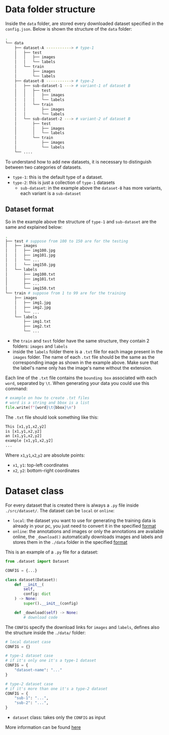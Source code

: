 # Data folder structure
Inside the `data` folder, are stored every downloaded dataset specified in the `config.json`.  Below is shown the structure of the `data` folder:
```bash
.
└── data
    ├── dataset-A -----------> # type-1 
    │   ├── test
    │   │   ├── images
    │   │   └── labels
    │   └── train
    │       ├── images
    │       └── labels
    ├── dataset-B -----------> # type-2
    │   ├── sub-dataset-1 ---> # variant-1 of dataset B
    │   │   ├── test
    │   │   │   ├── images
    │   │   │   └── labels
    │   │   └── train
    │   │       ├── images
    │   │       └── labels
    │   └── sub-dataset-2 ---> # variant-2 of dataset B
    │       ├── test
    │       │   ├── images
    │       │   └── labels
    │       └── train
    │           ├── images
    │           └── labels
    └── ....
```
To understand how to add new datasets, it is necessary to distinguish between two categories of datasets.
- `type-1`: this is the default type of a dataset.
- `type-2`: this is just a collection of `type-1` datasets
  - `sub-dataset`: in the example above the `dataset-B` has more variants, each variant is a `sub-dataset`
## Dataset format
So in the example above the structure of `type-1` and `sub-dataset` are the same and explained below:
```bash
.
├── test # suppose from 100 to 150 are for the testing
│   ├── images
│   │   ├── img100.jpg
│   │   ├── img101.jpg
│   │   └── ...
│   │   └── img150.jpg
│   └── labels
│       ├── img100.txt
│       ├── img101.txt
│       ├── ...
│       └── img150.txt
└── train # suppose from 1 to 99 are for the training
    ├── images
    │   ├── img1.jpg
    │   ├── img2.jpg
    │   └── ...
    └── labels
        ├── img1.txt
        ├── img2.txt
        └── ...
```
- the `train` and `test` folder have the same structure, they contain 2 folders: `images` and `labels`
- inside the `labels` folder there is a `.txt` file for each image present in the `images` folder. The name of each `.txt` file should be the same as the corresponding image as shown in the example above. Make sure that the label's name only has the image's name without the extension.

Each line of the `.txt` file contains the `bounding box` associated with each `word`, separated by `\t`. When generating your data you could use this command:
```py
# example on how to create .txt files
# word is a string and bbox is a list
file.write(f"{word}\t{bbox}\n")
```
The `.txt` file should look something like this:
```txt
This [x1,y1,x2,y2]
is [x1,y1,x2,y2]
an [x1,y1,x2,y2]
example [x1,y1,x2,y2]
...
```
Where `x1`,`y1`,`x2`,`y2` are absolute points:
- `x1`, `y1`: top-left coordinates
- `x2`, `y2`: bottom-right coordinates
# Dataset class
For every dataset that is created there is always a `.py` file inside `./src/dataset/`. The dataset can be `local` or `online`:
- `local`: the dataset you want to use for generating the training data is already in your pc, you just need to convert it in the specified [format](#dataset-format) 
- `online`: the annotations and images or only the annotations are available online, the `_download()` automatically downloads images and labels and stores them in the `./data` folder in the specified [format](#dataset-format)

This is an example of a `.py` file for a dataset:
```py
from .dataset import Dataset

CONFIG = {...}

class dataset(Dataset):
    def __init__(
        self,
        config: dict
    ) -> None:
        super().__init__(config)

    def _download(self) -> None:
        # download code
```
The `CONFIG` specify the download links for `images` and `labels`, defines also the structure inside the `./data/` folder:
  ```py
  # local dataset case
  CONFIG = {}

  # type-1 dataset case
  # if it's only one it's a type-1 dataset
  CONFIG = {
      "dataset-name": "..."
  }

  # type-2 dataset case
  # if it's more than one it's a type-2 dataset
  CONFIG = {
      "sub-1": "...",
      "sub-2": "...",
  }
  ```
- `dataset` class: takes only the `CONFIG` as input

More information can be found [here](./AddDataset.md) 
